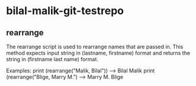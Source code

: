 # bilal-malik-git-testrepo

## rearrange
The rearrange script is used to rearrange names that are passed in. This method expects input string in (lastname, firstname) format and returns the string in (firstname last name) format.

Examples: 
print (rearrange("Malik, Bilal")) --> Bilal Malik
print (rearrange("Blige, Marry M.") --> Marry M. Blige
